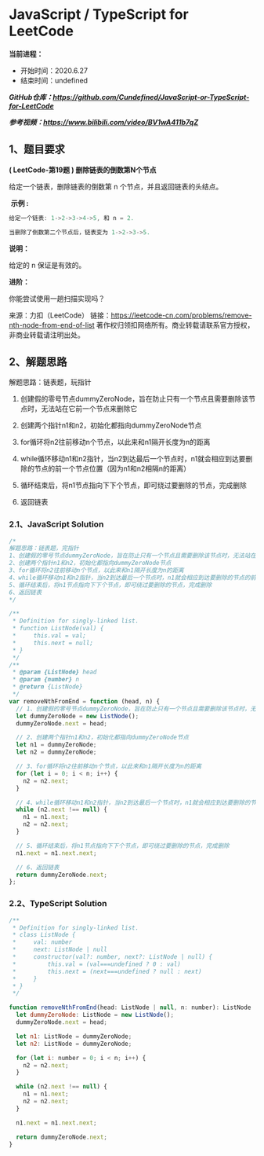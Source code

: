 ﻿# JavaScript / TypeScript for LeetCode 
**当前进程：**

 - 开始时间：2020.6.27 
 - 结束时间：undefined

***GitHub仓库：https://github.com/Cundefined/JavaScript-or-TypeScript-for-LeetCode***

***参考视频：https://www.bilibili.com/video/BV1wA411b7qZ***

## 1、题目要求
**( LeetCode-第19题 )  删除链表的倒数第N个节点**
       
给定一个链表，删除链表的倒数第 n 个节点，并且返回链表的头结点。


​	  **示例 :**

```javascript
给定一个链表: 1->2->3->4->5, 和 n = 2.

当删除了倒数第二个节点后，链表变为 1->2->3->5.
```
**说明：**

给定的 n 保证是有效的。

**进阶：**

你能尝试使用一趟扫描实现吗？

来源：力扣（LeetCode）
链接：https://leetcode-cn.com/problems/remove-nth-node-from-end-of-list
著作权归领扣网络所有。商业转载请联系官方授权，非商业转载请注明出处。

## 2、解题思路
解题思路：链表题，玩指针
 1. 创建假的零号节点dummyZeroNode，旨在防止只有一个节点且需要删除该节点时，无法站在它前一个节点来删除它
 

 2. 创建两个指针n1和n2，初始化都指向dummyZeroNode节点
 	
 3. for循环将n2往前移动n个节点，以此来和n1隔开长度为n的距离
 	
 4. while循环移动n1和n2指针，当n2到达最后一个节点时，n1就会相应到达要删除的节点的前一个节点位置（因为n1和n2相隔n的距离）
 5. 循环结束后，将n1节点指向下下个节点，即可绕过要删除的节点，完成删除
 6. 返回链表

### 2.1、JavaScript Solution

```javascript
/*
解题思路：链表题，完指针
1、创建假的零号节点dummyZeroNode，旨在防止只有一个节点且需要删除该节点时，无法站在它前一个节点来删除它
2、创建两个指针n1和n2，初始化都指向dummyZeroNode节点
3、for循环将n2往前移动n个节点，以此来和n1隔开长度为n的距离
4、while循环移动n1和n2指针，当n2到达最后一个节点时，n1就会相应到达要删除的节点的前一个节点位置（因为n1和n2相隔n的距离）
5、循环结束后，将n1节点指向下下个节点，即可绕过要删除的节点，完成删除
6、返回链表
*/

/**
 * Definition for singly-linked list.
 * function ListNode(val) {
 *     this.val = val;
 *     this.next = null;
 * }
 */
/**
 * @param {ListNode} head
 * @param {number} n
 * @return {ListNode}
 */
var removeNthFromEnd = function (head, n) {
  // 1、创建假的零号节点dummyZeroNode，旨在防止只有一个节点且需要删除该节点时，无法站在它前一个节点来删除它
  let dummyZeroNode = new ListNode();
  dummyZeroNode.next = head;

  // 2、创建两个指针n1和n2，初始化都指向dummyZeroNode节点
  let n1 = dummyZeroNode;
  let n2 = dummyZeroNode;

  // 3、for循环将n2往前移动n个节点，以此来和n1隔开长度为n的距离
  for (let i = 0; i < n; i++) {
    n2 = n2.next;
  }

  // 4、while循环移动n1和n2指针，当n2到达最后一个节点时，n1就会相应到达要删除的节点的前一个节点位置（因为n1和n2相隔n的距离）
  while (n2.next !== null) {
    n1 = n1.next;
    n2 = n2.next;
  }

  // 5、循环结束后，将n1节点指向下下个节点，即可绕过要删除的节点，完成删除
  n1.next = n1.next.next;

  // 6、返回链表
  return dummyZeroNode.next;
};
```


### 2.2、TypeScript Solution

```javascript
/**
 * Definition for singly-linked list.
 * class ListNode {
 *     val: number
 *     next: ListNode | null
 *     constructor(val?: number, next?: ListNode | null) {
 *         this.val = (val===undefined ? 0 : val)
 *         this.next = (next===undefined ? null : next)
 *     }
 * }
 */

function removeNthFromEnd(head: ListNode | null, n: number): ListNode | null {
  let dummyZeroNode: ListNode = new ListNode();
  dummyZeroNode.next = head;

  let n1: ListNode = dummyZeroNode;
  let n2: ListNode = dummyZeroNode;

  for (let i: number = 0; i < n; i++) {
    n2 = n2.next;
  }

  while (n2.next !== null) {
    n1 = n1.next;
    n2 = n2.next;
  }

  n1.next = n1.next.next;

  return dummyZeroNode.next;
}

```

